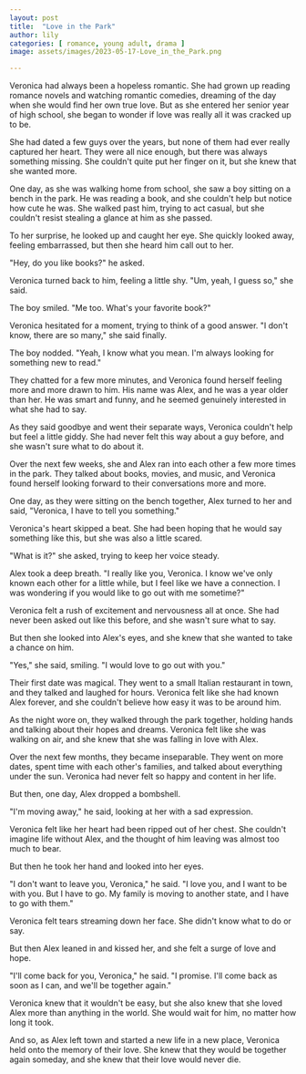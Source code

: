 ```yaml
---
layout: post
title:  "Love in the Park"
author: lily
categories: [ romance, young adult, drama ]
image: assets/images/2023-05-17-Love_in_the_Park.png

---
```

Veronica had always been a hopeless romantic. She had grown up reading romance novels and watching romantic comedies, dreaming of the day when she would find her own true love. But as she entered her senior year of high school, she began to wonder if love was really all it was cracked up to be.

She had dated a few guys over the years, but none of them had ever really captured her heart. They were all nice enough, but there was always something missing. She couldn't quite put her finger on it, but she knew that she wanted more.

One day, as she was walking home from school, she saw a boy sitting on a bench in the park. He was reading a book, and she couldn't help but notice how cute he was. She walked past him, trying to act casual, but she couldn't resist stealing a glance at him as she passed.

To her surprise, he looked up and caught her eye. She quickly looked away, feeling embarrassed, but then she heard him call out to her.

"Hey, do you like books?" he asked.

Veronica turned back to him, feeling a little shy. "Um, yeah, I guess so," she said.

The boy smiled. "Me too. What's your favorite book?"

Veronica hesitated for a moment, trying to think of a good answer. "I don't know, there are so many," she said finally.

The boy nodded. "Yeah, I know what you mean. I'm always looking for something new to read."

They chatted for a few more minutes, and Veronica found herself feeling more and more drawn to him. His name was Alex, and he was a year older than her. He was smart and funny, and he seemed genuinely interested in what she had to say.

As they said goodbye and went their separate ways, Veronica couldn't help but feel a little giddy. She had never felt this way about a guy before, and she wasn't sure what to do about it.

Over the next few weeks, she and Alex ran into each other a few more times in the park. They talked about books, movies, and music, and Veronica found herself looking forward to their conversations more and more.

One day, as they were sitting on the bench together, Alex turned to her and said, "Veronica, I have to tell you something."

Veronica's heart skipped a beat. She had been hoping that he would say something like this, but she was also a little scared.

"What is it?" she asked, trying to keep her voice steady.

Alex took a deep breath. "I really like you, Veronica. I know we've only known each other for a little while, but I feel like we have a connection. I was wondering if you would like to go out with me sometime?"

Veronica felt a rush of excitement and nervousness all at once. She had never been asked out like this before, and she wasn't sure what to say.

But then she looked into Alex's eyes, and she knew that she wanted to take a chance on him.

"Yes," she said, smiling. "I would love to go out with you."

Their first date was magical. They went to a small Italian restaurant in town, and they talked and laughed for hours. Veronica felt like she had known Alex forever, and she couldn't believe how easy it was to be around him.

As the night wore on, they walked through the park together, holding hands and talking about their hopes and dreams. Veronica felt like she was walking on air, and she knew that she was falling in love with Alex.

Over the next few months, they became inseparable. They went on more dates, spent time with each other's families, and talked about everything under the sun. Veronica had never felt so happy and content in her life.

But then, one day, Alex dropped a bombshell.

"I'm moving away," he said, looking at her with a sad expression.

Veronica felt like her heart had been ripped out of her chest. She couldn't imagine life without Alex, and the thought of him leaving was almost too much to bear.

But then he took her hand and looked into her eyes.

"I don't want to leave you, Veronica," he said. "I love you, and I want to be with you. But I have to go. My family is moving to another state, and I have to go with them."

Veronica felt tears streaming down her face. She didn't know what to do or say.

But then Alex leaned in and kissed her, and she felt a surge of love and hope.

"I'll come back for you, Veronica," he said. "I promise. I'll come back as soon as I can, and we'll be together again."

Veronica knew that it wouldn't be easy, but she also knew that she loved Alex more than anything in the world. She would wait for him, no matter how long it took.

And so, as Alex left town and started a new life in a new place, Veronica held onto the memory of their love. She knew that they would be together again someday, and she knew that their love would never die.